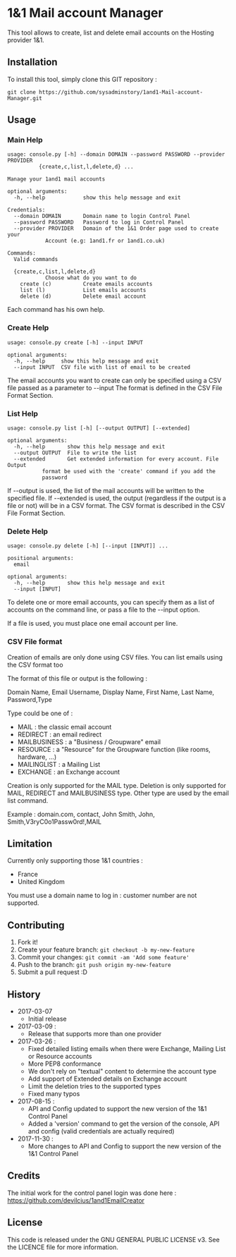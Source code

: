 # 1&1 Mail account Manager ##
This tool allows to create, list and delete email accounts on the Hosting provider 1&1.

## Installation ##
To install this tool, simply clone this GIT repository :

    git clone https://github.com/sysadminstory/1and1-Mail-account-Manager.git

## Usage

### Main Help
	usage: console.py [-h] --domain DOMAIN --password PASSWORD --provider PROVIDER
			  {create,c,list,l,delete,d} ...

	Manage your 1and1 mail accounts

	optional arguments:
	  -h, --help            show this help message and exit

	Credentials:
	  --domain DOMAIN       Domain name to login Control Panel
	  --password PASSWORD   Password to log in Control Panel
	  --provider PROVIDER   Domain of the 1&1 Order page used to create your
				Account (e.g: 1and1.fr or 1and1.co.uk)

	Commands:
	  Valid commands

	  {create,c,list,l,delete,d}
				Choose what do you want to do
	    create (c)          Create emails accounts
	    list (l)            List emails accounts
	    delete (d)          Delete email account

Each command has his own help.

### Create Help
	usage: console.py create [-h] --input INPUT

	optional arguments:
	  -h, --help     show this help message and exit
	  --input INPUT  CSV file with list of email to be created

The email accounts you want to create can only be specified using a CSV file passed as a parameter to --input
The format is defined in the CSV File Format Section.

### List Help
	usage: console.py list [-h] [--output OUTPUT] [--extended]

	optional arguments:
	  -h, --help       show this help message and exit
	  --output OUTPUT  File to write the list
	  --extended       Get extended information for every account. File Output
			   format be used with the 'create' command if you add the
			   password

If --output is used, the list of the mail accounts will be written to the specified file.
If --extended is used, the output (regardless if the output is a file or not) will be in a CSV format.
The CSV format is described in the CSV File Format Section.

### Delete Help
	usage: console.py delete [-h] [--input [INPUT]] ...

	positional arguments:
	  email

	optional arguments:
	  -h, --help       show this help message and exit
	  --input [INPUT]

To delete one or more email accounts, you can specify them as a list of accounts on the command line, or pass a file to the --input option.

If a file is used, you must place one email account per line.

### CSV File format

Creation of emails are only done using CSV files. You can list emails using the CSV format too

The format of this file or output is the following :

Domain Name, Email Username, Display Name, First Name, Last Name, Password,Type

Type could be one of :
* MAIL : the classic email account
* REDIRECT : an email redirect
* MAILBUSINESS : a "Business / Groupware" email
* RESOURCE : a "Resource" for the Groupware function (like rooms, hardware, ...)
* MAILINGLIST : a Mailing List
* EXCHANGE : an Exchange account

Creation is only supported for the MAIL type.
Deletion is only supported for MAIL, REDIRECT and MAILBUSINESS type.
Other type are used by the email list command.


Example :
domain.com, contact, John Smith, John, Smith,V3ryC0o1Passw0rd!,MAIL

## Limitation
Currently only supporting those 1&1 countries :
*  France
*  United Kingdom

You must use a domain name to log in : customer number are not supported.

## Contributing
1. Fork it!
2. Create your feature branch: `git checkout -b my-new-feature`
3. Commit your changes: `git commit -am 'Add some feature'`
4. Push to the branch: `git push origin my-new-feature`
5. Submit a pull request :D

## History
* 2017-03-07
  * Initial release
* 2017-03-09 :
  * Release that supports more than one provider
* 2017-03-26 :
  * Fixed detailed listing emails when there were Exchange, Mailing List or Resource accounts
  * More PEP8 conformance
  * We don't rely on "textual" content to determine the account type
  * Add support of Extended details on Exchange account
  * Limit the deletion tries to the supported types
  * Fixed many typos
* 2017-08-15 :
  * API and Config updated to support the new version of the 1&1 Control Panel
  * Added a 'version' command to get the version of the console, API and config (valid credentials are actually required)
* 2017-11-30 :
  * More changes to API and Config to support the new version of the 1&1 Control Panel

## Credits
The initial work for the control panel login was done here :
https://github.com/devilcius/1and1EmailCreator
## License
This code is released under the GNU GENERAL PUBLIC LICENSE v3. See the LICENCE file for more information.




